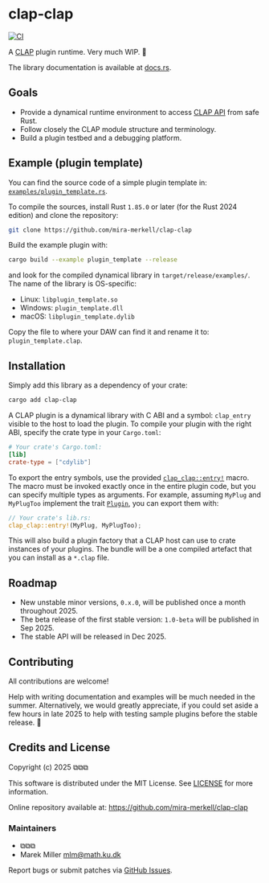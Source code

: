 # clap-clap

[![CI](https://github.com/mira-merkell/clap-clap/actions/workflows/CI.yml/badge.svg)](https://github.com/mira-merkell/clap-clap/actions/workflows/CI.yml)

A [CLAP] plugin runtime. Very much WIP. 🚧

The library documentation is available at [docs.rs][documentation].

[CLAP]: https://cleveraudio.org

[documentation]: https://docs.rs/clap-clap/latest/clap_clap/

## Goals

* Provide a dynamical runtime environment to access [CLAP API] from safe Rust.
* Follow closely the CLAP module structure and terminology.
* Build a plugin testbed and a debugging platform.

[CLAP API]: https://github.com/free-audio/clap/tree/main/include/clap

## Example (plugin template)

You can find the source code of a simple plugin template in:
[`examples/plugin_template.rs`].

To compile the sources, install Rust `1.85.0` or later (for the Rust 2024
edition) and clone the repository:

```bash
git clone https://github.com/mira-merkell/clap-clap
```

Build the example plugin with:

```bash
cargo build --example plugin_template --release
```

and look for the compiled dynamical library in `target/release/examples/`. The
name of the library is OS-specific:

* Linux: `libplugin_template.so`
* Windows: `plugin_template.dll`
* macOS: `libplugin_template.dylib`

Copy the file to where your DAW can find it and rename it to:
`plugin_template.clap`.

[`examples/plugin_template.rs`]: ./examples/plugin_template.rs

## Installation

Simply add this library as a dependency of your crate:

```bash
cargo add clap-clap
```

A CLAP plugin is a dynamical library with C ABI and a symbol: `clap_entry`
visible to the host to load the plugin. To compile your plugin with the
right ABI, specify the crate type in your `Cargo.toml`:

```toml
# Your crate's Cargo.toml:
[lib]
crate-type = ["cdylib"]
```

To export the entry symbols, use the provided [`clap_clap::entry!`] macro. The
macro must be invoked exactly once in the entire plugin code, but you can
specify multiple types as arguments. For example, assuming  `MyPlug` and
`MyPlugToo` implement the trait [`Plugin`], you can export them with:

```rust
// Your crate's lib.rs:
clap_clap::entry!(MyPlug, MyPlugToo);
```

This will also build a plugin factory that a CLAP host can use to crate
instances of your plugins. The bundle will be a one compiled artefact that you
can install as a `*.clap` file.

[`clap_clap::entry!`]: https://docs.rs/clap-clap/latest/clap_clap/macro.entry.html

[`Plugin`]: https://docs.rs/clap-clap/latest/clap_clap/plugin/trait.Plugin.html

## Roadmap

* New unstable minor versions, `0.x.0`, will be published once a month
  throughout 2025.
* The beta release of the first stable version: `1.0-beta` will be published in
  Sep 2025.
* The stable API will be released in Dec 2025.

## Contributing

All contributions are welcome!

Help with writing documentation and examples will be much needed in the summer.
Alternatively, we would greatly appreciate, if you could set aside a few hours
in late 2025 to help with testing sample plugins before the stable release. 🎈

## Credits and License

Copyright (c) 2025 ⧉⧉⧉

This software is distributed under the MIT License. See [LICENSE](./LICENSE)
for more information.

Online repository available at: https://github.com/mira-merkell/clap-clap

### Maintainers

* ⧉⧉⧉
* Marek Miller <mlm@math.ku.dk>

Report bugs or submit patches via [GitHub Issues].

[GitHub Issues]: https://github.com/mira-merkell/clap-clap/issues